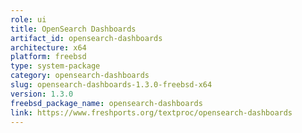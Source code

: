 ```yaml
---
role: ui
title: OpenSearch Dashboards
artifact_id: opensearch-dashboards
architecture: x64
platform: freebsd
type: system-package
category: opensearch-dashboards
slug: opensearch-dashboards-1.3.0-freebsd-x64
version: 1.3.0
freebsd_package_name: opensearch-dashboards
link: https://www.freshports.org/textproc/opensearch-dashboards
---
```


